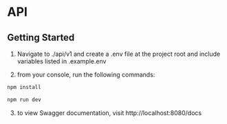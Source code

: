 # API

## Getting Started

1. Navigate to ./api/v1 and create a .env file at the project root and include variables listed in .example.env

2. from your console, run the following commands:

```bash
npm install
```

```bash
npm run dev
```

3. to view Swagger documentation, visit http://localhost:8080/docs
